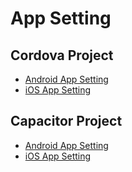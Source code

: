 # App Setting

## Cordova Project

- [Android App Setting](cordova-android-app-setting.md)
- [iOS App Setting](cordova-ios-app-setting.md)

## Capacitor Project

- [Android App Setting](capacitor-android-app-setting.md)
- [iOS App Setting](capacitor-ios-app-setting.md)
